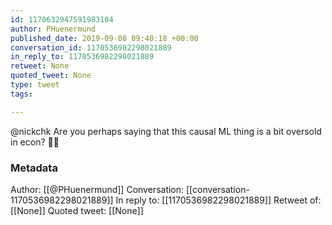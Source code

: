 ```yaml
---
id: 1170632947591983104
author: PHuenermund
published_date: 2019-09-08 09:40:18 +00:00
conversation_id: 1170536982298021889
in_reply_to: 1170536982298021889
retweet: None
quoted_tweet: None
type: tweet
tags:

---
```


@nickchk Are you perhaps saying that this causal ML thing is a bit oversold in econ? 🤫😉

### Metadata

Author: [[@PHuenermund]]
Conversation: [[conversation-1170536982298021889]]
In reply to: [[1170536982298021889]]
Retweet of: [[None]]
Quoted tweet: [[None]]
